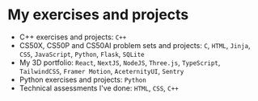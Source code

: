 # My exercises and projects

- C++ exercises and projects: `C++`
- CS50X, CS50P and CS50AI problem sets and projects: `C`, `HTML`, `Jinja`, `CSS`, `JavaScript`, `Python`, `Flask`, `SQLite`
- My 3D portfolio: `React`, `NextJS`, `NodeJS`, `Three.js`, `TypeScript`, `TailwindCSS`, `Framer Motion`, `AceternityUI`, `Sentry`
- Python exercises and projects: `Python`
- Technical assessments I've done: `HTML`, `CSS`, `C++`
